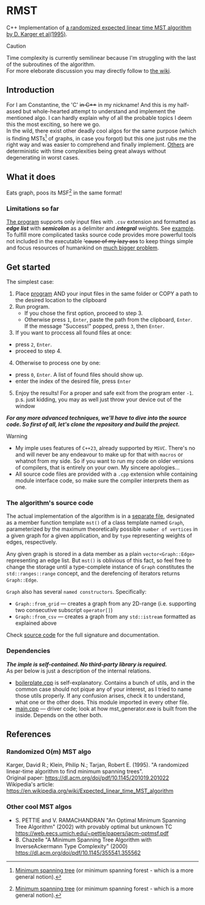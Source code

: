 # RMST
C++ Implementation of [a randomized expected linear time MST algorithm by D. Karger et al(1995)](./README.md#randomized-om-mst-algo).  
>[!CAUTION]
>Time complexity is currently semilinear because I'm struggling with the last of the subroutines of the algorithm.  
For more eleborate discussion you may directly follow to [the wiki](https://aacfox.github.io/RMST/).  

## Introduction 
For I am Constantine, the 'C' ~~in C++~~ in my nickname! And this is my half-assed but whole-hearted attempt to understand and implement the mentioned algo. I can hardly explain why of all the probable topics I deem this the most exciting, so here we go.  
In the wild, there exist other deadly cool algos for the same purpose (which is finding MSTs[^1] of graphs, in case you forgot) but this one just rubs me the right way and was easier to comprehend and finally implement. [Others](./README.md#other-cool-mst-algos) are deterministic with time complexities being great always without degenerating in worst cases.  
[^1]: [Minimum spanning tree](https://en.wikipedia.org/wiki/Minimum_spanning_tree) (or minimum spanning forest - which is a more general notion).  

## What it does
Eats graph, poos its MSF[^1] in the same format!  

### Limitations so far  
[The program](./mst_generator.exe) supports only input files with `.csv` extension and formatted as ***edge list*** with ***semicolon*** as a delimiter and ***integral*** weights. See [example](./docs/wikipedia_graph.csv). To fulfill more complicated tasks source code provides more powerful tools not included in the executable ~~'cause of my lazy ass~~ to keep things simple and focus resources of humankind on [much bigger problem](./docs/CONTRIBUTING.md#tasks).  

## Get started
The simplest case:
1. Place [program](./mst_generator.exe) AND your input files in the same folder or COPY a path to the desired location to the clipboard  
2. Run program.
   * If you chose the first option, proceed to step 3.
   * Otherwise press `1`, `Enter`, paste the path from the clipboard, `Enter`.  
     If the message "Success!" popped, press `3`, then `Enter`.
3. If you want to proccess all found files at once:
  * press `2`, `Enter`.
  * proceed to step 4.
4. Otherwise to process one by one:
  * press `0`, `Enter`. A list of found files should show up.
  * enter the index of the desired file, press `Enter`
5. Enjoy the results! For a proper and safe exit from the program enter `-1`.  
   p.s. just kidding, you may as well just throw your device out of the window

***For any more advanced techniques, we'll have to dive into the source code. So first of all, let's clone the repository and build the project.***  
>[!WARNING]
>* My imple uses features of `C++23`, already supported by `MSVC`. There's no and will never be any endeavour to make up for that with `macros` or whatnot from my side. So if you want to run my code on older versions of compilers, that is entirely on your own. My sincere apologies...  
>* All source code files are provided with a `.cpp` extension while containing module interface code, so make sure the compiler interprets them as one.

### The algorithm's source code
The actual implementation of the algorithm is in a [separate file](./graph.cpp), designated as a member function template `mst()` of a class template named `Graph`, parameterized by the maximum theoretically possible `number of vertices` in a given graph for a given application, and by `type` representing weights of edges, respectively. 
 
Any given graph is stored in a data member as a plain `vector<Graph::Edge>` representing an edge list. But `mst()` is oblivious of this fact, so feel free to change the storage until a type-complete instance of `Graph` constitutes the `std::ranges::range` concept, and the derefencing of iterators returns `Graph::Edge`.  

`Graph` also has several `named constructors`. Specifically:
* `Graph::from_grid` — creates a graph from any 2D-range (i.e. supporting two consecutive subscript `operator[]`)
* `Graph::from_csv` — creates a graph from any `std::istream` formatted as explained above

Check [source code](./graph.cpp) for the full signature and documentation.  

### Dependencies
***The imple is self-contained. No third-party library is required.***  
As per below is just a description of the internal relations.
* [boilerplate.cpp](./boilerplate.cpp) is self-explanatory. Contains a bunch of utils, and in the common case should not pique any of your interest, as I tried to name those utils properly. If any confusion arises, check it to understand, what one or the other does. This module imported in every other file.
* [main.cpp](./main.cpp) — driver code; look at how mst_generator.exe is built from the inside. Depends on the other both.
  
## References
### Randomized O(m) MST algo
Karger, David R.; Klein, Philip N.; Tarjan, Robert E. (1995). "A randomized linear-time algorithm to find minimum spanning trees".  
Original paper: https://dl.acm.org/doi/pdf/10.1145/201019.201022  
Wikipedia's article: https://en.wikipedia.org/wiki/Expected_linear_time_MST_algorithm

### Other cool MST algos
* S. PETTIE and V. RAMACHANDRAN "An Optimal Minimum Spanning Tree Algorithm" (2002) with provably optimal but unknown TC
  https://web.eecs.umich.edu/~pettie/papers/jacm-optmsf.pdf
* B. Chazelle "A Minimum Spanning Tree Algorithm with InverseAckermann Type Complexity" (2000)
  https://dl.acm.org/doi/pdf/10.1145/355541.355562
